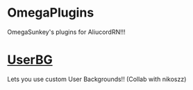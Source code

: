 # OmegaPlugins

OmegaSunkey's plugins for AliucordRN!!!

# [UserBG](https://github.com/OmegaSunkey/omegaplugins/blob/builds/UserBG.zip?raw=true) 
Lets you use custom User Backgrounds!! (Collab with nikoszz)

